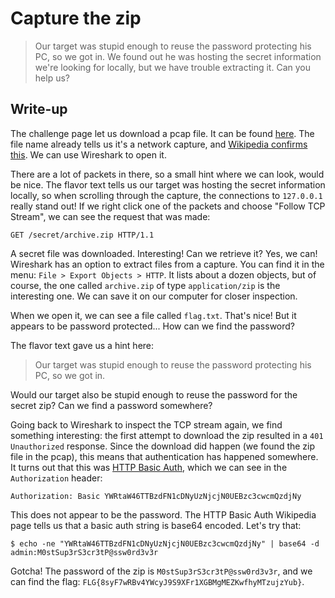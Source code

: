 # Capture the zip

> Our target was stupid enough to reuse the password protecting his PC, so we got in. We found out he was hosting the secret information we're looking for locally, but we have trouble extracting it. Can you help us?

## Write-up

The challenge page let us download a pcap file. It can be found [here](network-capture.pcap). The file name already tells us it's a network capture, and [Wikipedia confirms this](https://en.wikipedia.org/wiki/Pcap). We can use Wireshark to open it.

There are a lot of packets in there, so a small hint where we can look, would be nice. The flavor text tells us our target was hosting the secret information locally, so when scrolling through the capture, the connections to `127.0.0.1` really stand out! If we right click one of the packets and choose "Follow TCP Stream", we can see the request that was made:

```
GET /secret/archive.zip HTTP/1.1
```

A secret file was downloaded. Interesting! Can we retrieve it? Yes, we can! Wireshark has an option to extract files from a capture. You can find it in the menu: `File > Export Objects > HTTP`. It lists about a dozen objects, but of course, the one called `archive.zip` of type `application/zip` is the interesting one. We can save it on our computer for closer inspection.

When we open it, we can see a file called `flag.txt`. That's nice! But it appears to be password protected... How can we find the password?

The flavor text gave us a hint here:

> Our target was stupid enough to reuse the password protecting his PC, so we got in.

Would our target also be stupid enough to reuse the password for the secret zip? Can we find a password somewhere?

Going back to Wireshark to inspect the TCP stream again, we find something interesting: the first attempt to download the zip resulted in a `401 Unauthorized` response. Since the download did happen (we found the zip file in the pcap), this means that authentication has happened somewhere. It turns out that this was [HTTP Basic Auth](https://en.wikipedia.org/wiki/Basic_access_authentication), which we can see in the `Authorization` header:

```
Authorization: Basic YWRtaW46TTBzdFN1cDNyUzNjcjN0UEBzc3cwcmQzdjNy
```

This does not appear to be the password. The HTTP Basic Auth Wikipedia page tells us that a basic auth string is base64 encoded. Let's try that:

```
$ echo -ne "YWRtaW46TTBzdFN1cDNyUzNjcjN0UEBzc3cwcmQzdjNy" | base64 -d
admin:M0stSup3rS3cr3tP@ssw0rd3v3r
```

Gotcha! The password of the zip is `M0stSup3rS3cr3tP@ssw0rd3v3r`, and we can find the flag: `FLG{8syF7wRBv4YWcyJ9S9XFr1XGBMgMEZKwfhyMTzujzYub}`.
